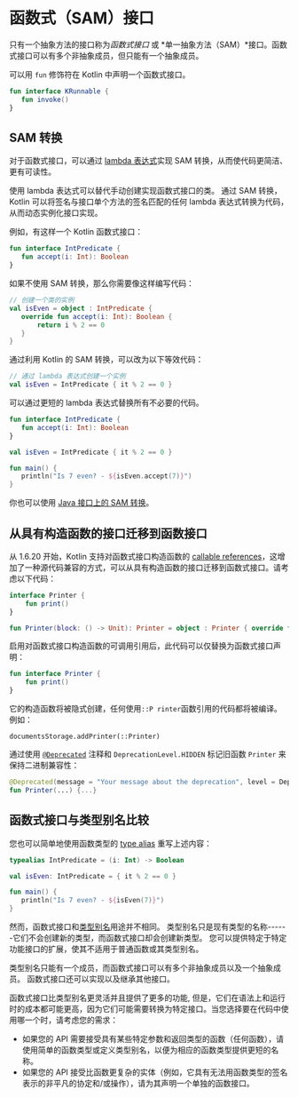 # 函数式（SAM）接口

只有一个抽象方法的接口称为*函数式接口* 或 *单一抽象方法（SAM）*接口。函数式接口可以有多个非抽象成员，但只能有一个抽象成员。

可以用 `fun` 修饰符在 Kotlin 中声明一个函数式接口。

```kotlin
fun interface KRunnable {
   fun invoke()
}
```

## SAM 转换

对于函数式接口，可以通过 [lambda 表达式](https://book.kotlincn.net/text/lambdas.html#lambda-%E8%A1%A8%E8%BE%BE%E5%BC%8F%E4%B8%8E%E5%8C%BF%E5%90%8D%E5%87%BD%E6%95%B0)实现 SAM 转换，从而使代码更简洁、更有可读性。

使用 lambda 表达式可以替代手动创建实现函数式接口的类。 通过 SAM 转换， Kotlin 可以将签名与接口单个方法的签名匹配的任何 lambda 表达式转换为代码，从而动态实例化接口实现。

例如，有这样一个 Kotlin 函数式接口：

```kotlin
fun interface IntPredicate {
   fun accept(i: Int): Boolean
}
```

如果不使用 SAM 转换，那么你需要像这样编写代码：

```kotlin
// 创建一个类的实例
val isEven = object : IntPredicate {
   override fun accept(i: Int): Boolean {
       return i % 2 == 0
   }
}
```

通过利用 Kotlin 的 SAM 转换，可以改为以下等效代码：

```kotlin
// 通过 lambda 表达式创建一个实例
val isEven = IntPredicate { it % 2 == 0 }
```

可以通过更短的 lambda 表达式替换所有不必要的代码。

```kotlin
fun interface IntPredicate {
   fun accept(i: Int): Boolean
}

val isEven = IntPredicate { it % 2 == 0 }

fun main() {
   println("Is 7 even? - ${isEven.accept(7)}")
}
```

你也可以使用 [Java 接口上的 SAM 转换](https://book.kotlincn.net/text/java-interop.html#sam-%E8%BD%AC%E6%8D%A2)。

## 从具有构造函数的接口迁移到函数接口

从 1.6.20 开始，Kotlin 支持对函数式接口构造函数的 [callable references](https://book.kotlincn.net/text/reflection.html#%E5%8F%AF%E8%B0%83%E7%94%A8%E5%BC%95%E7%94%A8)，这增加了一种源代码兼容的方式，可以从具有构造函数的接口迁移到函数式接口。请考虑以下代码：

```kotlin
interface Printer { 
    fun print() 
}

fun Printer(block: () -> Unit): Printer = object : Printer { override fun print() = block() }
```

启用对函数式接口构造函数的可调用引用后，此代码可以仅替换为函数式接口声明：

```kotlin
fun interface Printer { 
    fun print()
}
```

它的构造函数将被隐式创建，任何使用`::P rinter`函数引用的代码都将被编译。例如：

```lang-kotlin
documentsStorage.addPrinter(::Printer)
```

通过使用 [`@Deprecated`](https://kotlinlang.org/api/latest/jvm/stdlib/kotlin/-deprecated/) 注释和 `DeprecationLevel.HIDDEN` 标记旧函数 `Printer` 来保持二进制兼容性：

```kotlin
@Deprecated(message = "Your message about the deprecation", level = DeprecationLevel.HIDDEN)
fun Printer(...) {...}
```

## 函数式接口与类型别名比较

您也可以简单地使用函数类型的 [type alias](https://book.kotlincn.net/text/type-aliases.html) 重写上述内容：

```kotlin
typealias IntPredicate = (i: Int) -> Boolean

val isEven: IntPredicate = { it % 2 == 0 }

fun main() {
   println("Is 7 even? - ${isEven(7)}")
}
```

然而，函数式接口和[类型别名](https://book.kotlincn.net/text/type-aliases.html)用途并不相同。 类型别名只是现有类型的名称------它们不会创建新的类型，而函数式接口却会创建新类型。 您可以提供特定于特定功能接口的扩展，使其不适用于普通函数或其类型别名。

类型别名只能有一个成员，而函数式接口可以有多个非抽象成员以及一个抽象成员。 函数式接口还可以实现以及继承其他接口。

函数式接口比类型别名更灵活并且提供了更多的功能, 但是，它们在语法上和运行时的成本都可能更高，因为它们可能需要转换为特定接口。当您选择要在代码中使用哪一个时，请考虑您的需求：

* 如果您的 API 需要接受具有某些特定参数和返回类型的函数（任何函数），请使用简单的函数类型或定义类型别名，以便为相应的函数类型提供更短的名称。
* 如果您的 API 接受比函数更复杂的实体（例如，它具有无法用函数类型的签名表示的非平凡的协定和/或操作），请为其声明一个单独的函数接口。
